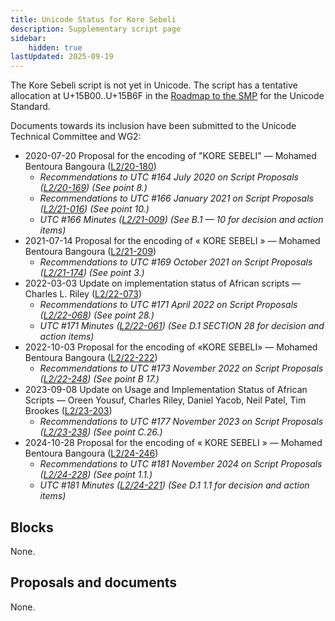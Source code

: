 ```yaml
---
title: Unicode Status for Kore Sebeli
description: Supplementary script page
sidebar:
    hidden: true
lastUpdated: 2025-09-19
---
```


The Kore Sebeli script is not yet in Unicode. The script has a tentative allocation at U+15B00..U+15B6F in the [Roadmap to the SMP](http://www.unicode.org/roadmaps/smp/) for the Unicode Standard. 

Documents towards its inclusion have been submitted to the Unicode Technical Committee and WG2:
- 2020-07-20 Proposal for the encoding of "KORE SEBELI" — Mohamed Bentoura Bangoura ([L2/20-180](http://www.unicode.org/cgi-bin/GetMatchingDocs.pl?L2/20-180))
  - _Recommendations to UTC #164 July 2020 on Script Proposals ([L2/20-169](https://www.unicode.org/L2/L2020/20169-script-adhoc-rept.pdf)) (See point 8.)_
  - _Recommendations to UTC #166 January 2021 on Script Proposals ([L2/21-016](https://www.unicode.org/L2/L2021/21016r-script-adhoc-rept.pdf)) (See point 10.)_
  - _UTC #166 Minutes ([L2/21-009](https://www.unicode.org/L2/L2021/21009.htm)) (See B.1 — 10 for decision and action items)_
- 2021-07-14 Proposal for the encoding of « KORE SEBELI » — Mohamed Bentoura Bangoura ([L2/21-209](http://www.unicode.org/cgi-bin/GetMatchingDocs.pl?L2/21-209))
  - _Recommendations to UTC #169 October  2021 on Script Proposals ([L2/21-174](http://www.unicode.org/L2/L2021/21174-script-adhoc-rept.pdf)) (See point 3.)_
- 2022-03-03 Update on implementation status of African scripts — Charles L. Riley ([L2/22-073](http://www.unicode.org/cgi-bin/GetMatchingDocs.pl?L2/22-073))
  - _Recommendations to UTC #171 April 2022 on Script Proposals ([L2/22-068](http://www.unicode.org/cgi-bin/GetMatchingDocs.pl?L2/22-068)) (See point 28.)_
  - _UTC #171 Minutes ([L2/22-061](https://www.unicode.org/L2/L2022/22061.htm)) (See D.1 SECTION 28 for decision and action items)_
- 2022-10-03 Proposal for the encoding of «KORE SEBELI» — Mohamed Bentoura Bangoura ([L2/22-222](http://www.unicode.org/cgi-bin/GetMatchingDocs.pl?L2/22-222))
  - _Recommendations to UTC #173 November 2022 on Script Proposals ([L2/22-248](https://www.unicode.org/cgi-bin/GetMatchingDocs.pl?L2/22-248)) (See point B 17.)_
- 2023-09-08 Update on Usage and Implementation Status of African Scripts — Oreen Yousuf, Charles Riley, Daniel Yacob, Neil Patel, Tim Brookes ([L2/23-203](http://www.unicode.org/cgi-bin/GetMatchingDocs.pl?L2/23-203))
  - _Recommendations to UTC #177 November 2023 on Script Proposals ([L2/23-238](http://www.unicode.org/cgi-bin/GetMatchingDocs.pl?L2/23-238)) (See point C.26.)_
- 2024-10-28 Proposal for the encoding of « KORE SEBELI » — Mohamed Bentoura Bangoura ([L2/24-246](http://www.unicode.org/cgi-bin/GetMatchingDocs.pl?L2/24-246))
  - _Recommendations to UTC #181 November 2024 on Script Proposals ([L2/24-228](http://www.unicode.org/cgi-bin/GetMatchingDocs.pl?L2/24-228)) (See point 1.1.)_
  - _UTC #181 Minutes ([L2/24-221](https://www.unicode.org/L2/L2024/24221.htm)) (See D.1 1.1 for decision and action items)_

## Blocks

None.

## Proposals and documents

None.
